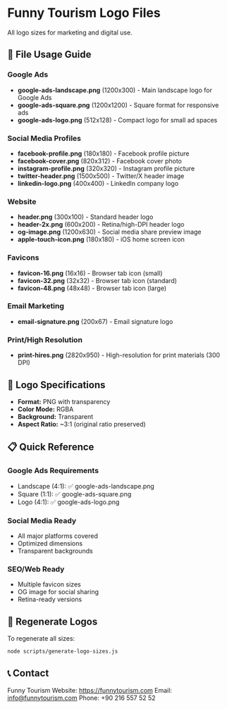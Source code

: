 # Funny Tourism Logo Files

All logo sizes for marketing and digital use.

## 📁 File Usage Guide

### Google Ads
- **google-ads-landscape.png** (1200x300) - Main landscape logo for Google Ads
- **google-ads-square.png** (1200x1200) - Square format for responsive ads
- **google-ads-logo.png** (512x128) - Compact logo for small ad spaces

### Social Media Profiles
- **facebook-profile.png** (180x180) - Facebook profile picture
- **facebook-cover.png** (820x312) - Facebook cover photo
- **instagram-profile.png** (320x320) - Instagram profile picture
- **twitter-header.png** (1500x500) - Twitter/X header image
- **linkedin-logo.png** (400x400) - LinkedIn company logo

### Website
- **header.png** (300x100) - Standard header logo
- **header-2x.png** (600x200) - Retina/high-DPI header logo
- **og-image.png** (1200x630) - Social media share preview image
- **apple-touch-icon.png** (180x180) - iOS home screen icon

### Favicons
- **favicon-16.png** (16x16) - Browser tab icon (small)
- **favicon-32.png** (32x32) - Browser tab icon (standard)
- **favicon-48.png** (48x48) - Browser tab icon (large)

### Email Marketing
- **email-signature.png** (200x67) - Email signature logo

### Print/High Resolution
- **print-hires.png** (2820x950) - High-resolution for print materials (300 DPI)

## 🎨 Logo Specifications

- **Format:** PNG with transparency
- **Color Mode:** RGBA
- **Background:** Transparent
- **Aspect Ratio:** ~3:1 (original ratio preserved)

## 📋 Quick Reference

### Google Ads Requirements
- Landscape (4:1): ✅ google-ads-landscape.png
- Square (1:1): ✅ google-ads-square.png
- Logo (4:1): ✅ google-ads-logo.png

### Social Media Ready
- All major platforms covered
- Optimized dimensions
- Transparent backgrounds

### SEO/Web Ready
- Multiple favicon sizes
- OG image for social sharing
- Retina-ready versions

## 🔧 Regenerate Logos

To regenerate all sizes:
```bash
node scripts/generate-logo-sizes.js
```

## 📞 Contact

Funny Tourism
Website: https://funnytourism.com
Email: info@funnytourism.com
Phone: +90 216 557 52 52
